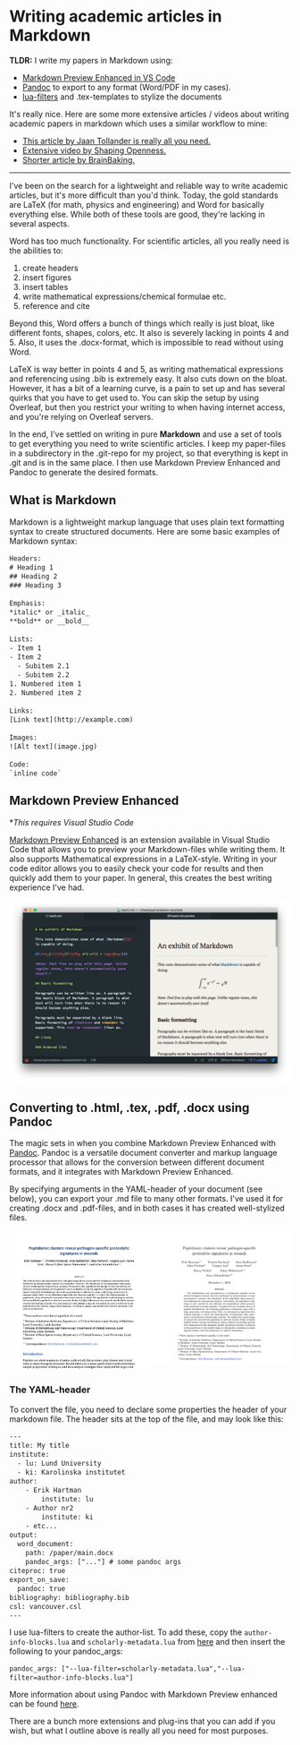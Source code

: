 # Writing academic articles in Markdown


**TLDR:** I write my papers in Markdown using:
- [Markdown Preview Enhanced in VS Code](https://shd101wyy.github.io/markdown-preview-enhanced/#/)
- [Pandoc](https://pandoc.org/) to export to any format (Word/PDF in my cases).
- [lua-filters](https://github.com/pandoc/lua-filters) and .tex-templates to stylize the documents 

It's really nice. Here are some more extensive articles / videos about writing academic papers in markdown which uses a similar workflow to mine:

- [This article by Jaan Tollander is really all you need.](https://jaantollander.com/post/scientific-writing-with-markdown/)
- [Extensive video by Shaping Openness.](https://www.youtube.com/watch?v=J86Pm62XM_Q)
- [Shorter article by BrainBaking.](https://brainbaking.com/post/2021/02/writing-academic-papers-in-markdown/)

---



I've been on the search for a lightweight and reliable way to write academic articles, but it's more difficult than you'd think. Today, the gold standards are LaTeX (for math, physics and engineering) and Word for basically everything else. While both of these tools are good, they're lacking in several aspects.

Word has too much functionality. For scientific articles, all you really need is the abilities to:
1. create headers
2. insert figures
3. insert tables
4. write mathematical expressions/chemical formulae etc.
5. reference and cite

Beyond this, Word offers a bunch of things which really is just bloat, like different fonts, shapes, colors, etc. It also is severely lacking in points 4 and 5. Also, it uses the .docx-format, which is impossible to read without using Word.

LaTeX is way better in points 4 and 5, as writing mathematical expressions and referencing using .bib is extremely easy. It also cuts down on the bloat. However, it has a bit of a learning curve, is a pain to set up and has several quirks that you have to get used to. You can skip the setup by using Overleaf, but then you restrict your writing to when having internet access, and you're relying on Overleaf servers.

In the end, I've settled on writing in pure **Markdown** and use a set of tools to get everything you need to write scientific articles. I keep my paper-files in a subdirectory in the .git-repo for my project, so that everything is kept in .git and is in the same place. I then use Markdown Preview Enhanced and Pandoc to generate the desired formats.

## What is Markdown
Markdown is a lightweight markup language that uses plain text formatting syntax to create structured documents. Here are some basic examples of Markdown syntax:

```
Headers:
# Heading 1
## Heading 2
### Heading 3

Emphasis:
*italic* or _italic_
**bold** or __bold__

Lists:
- Item 1
- Item 2
  - Subitem 2.1
  - Subitem 2.2
1. Numbered item 1
2. Numbered item 2

Links:
[Link text](http://example.com)

Images:
![Alt text](image.jpg)

Code:
`inline code`
```

## Markdown Preview Enhanced 
**This requires Visual Studio Code*

[Markdown Preview Enhanced](https://shd101wyy.github.io/markdown-preview-enhanced/#/) is an extension available in Visual Studio Code that allows you to preview your Markdown-files while writing them. It also supports Mathematical expressions in a LaTeX-style. Writing in your code editor allows you to easily check your code for results and then quickly add them to your paper. In general, this creates the best writing experience I've had. 

![MPE](../img/MPE.png)


## Converting to .html, .tex, .pdf, .docx using Pandoc

The magic sets in when you combine Markdown Preview Enhanced with [Pandoc](https://pandoc.org/). Pandoc is a versatile document converter and markup language processor that allows for the conversion between different document formats, and it integrates with Markdown Preview Enhanced.

By specifying arguments in the YAML-header of your document (see below), you can export your .md file to many other formats. I've used it for creating .docx and .pdf-files, and in both cases it has created well-stylized files.


<div style="display: flex;">
    <div style="flex: 33.33%;">
        <img src='../img/md_word.png'>
    </div>
    <div style="flex: 33.33%;">
        <img src='../img/md_pdf.png'>
    </div>
</div>



### The YAML-header
To convert the file, you need to declare some properties the header of your markdown file. The header sits at the top of the file, and may look like this:

```
---
title: My title
institute:
  - lu: Lund University
  - ki: Karolinska institutet
author: 
    - Erik Hartman
        institute: lu
    - Author nr2
        institute: ki
    - etc...
output:
  word_document:
    path: /paper/main.docx
    pandoc_args: ["..."] # some pandoc args
citeproc: true
export_on_save:
  pandoc: true
bibliography: bibliography.bib
csl: vancouver.csl
---
```

I use lua-filters to create the author-list. To add these, copy the `author-info-blocks.lua` and `scholarly-metadata.lua` from [here](https://github.com/pandoc/lua-filters) and then insert the following to your pandoc_args:
```
pandoc_args: ["--lua-filter=scholarly-metadata.lua","--lua-filter=author-info-blocks.lua"]
```

More information about using Pandoc with Markdown Preview enhanced can be found [here](https://shd101wyy.github.io/markdown-preview-enhanced/#/).


There are a bunch more extensions and plug-ins that you can add if you wish, but what I outline above is really all you need for most purposes.



